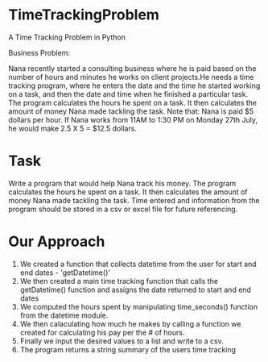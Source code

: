 # TimeTrackingProblem
A Time Tracking Problem in Python

Business Problem:

Nana recently started a consulting business where he is paid based on the number of hours and minutes he works on client projects.He needs a time tracking program, where he enters the date and the time he started working on a task, and then the date and time when he finished a particular task. The program calculates the hours he spent on a task. It then calculates the amount of money Nana made tackling the task. Note that: Nana is paid $5 dollars per hour.
If Nana works from 11AM to 1:30 PM on Monday 27th July, he would make 2.5 X 5 = $12.5 dollars.

# Task
Write a program that would help Nana track his money.
The program calculates the hours he spent on a task.
It then calculates the amount of money Nana made tackling the task. 
Time entered and information from the program should be stored in a csv or excel file for future referencing.

# Our Approach
1. We created a function that collects datetime from the user for start and end dates - 'getDatetime()'
2. We then created a main time tracking function that calls the getDatetime() function and assigns the date returned to start and end dates
3. We computed the hours spent by manipulating time_seconds() function from the datetime module.
4. We then calaculating how much he makes by calling a function we created for calculating his pay per the # of hours.
5. Finally we input the desired values to a list and write to a csv.
6. The program returns a string summary of the users time tracking

